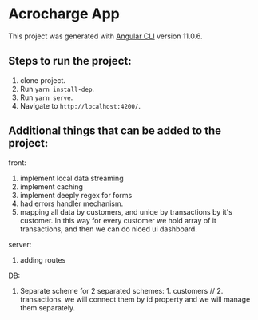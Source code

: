 # Acrocharge App

This project was generated with [Angular CLI](https://github.com/angular/angular-cli) version 11.0.6.

## Steps to run the project:

1. clone project.
2. Run `yarn install-dep`.
3. Run `yarn serve`.
4. Navigate to `http://localhost:4200/`.



## Additional things that can be added to the project:

front:
1. implement local data streaming
2. implement caching
3. implement deeply regex for forms
4. had errors handler mechanism.
5. mapping all data by customers, and uniqe by transactions by it's customer.
   In this way for every customer we hold array of it transactions, and then we can do niced ui dashboard.
   
   
server:
1. adding routes


DB:
1. Separate scheme for 2 separated schemes: 1. customers // 2. transactions.
   we will connect them by id property and we will manage them separately.

